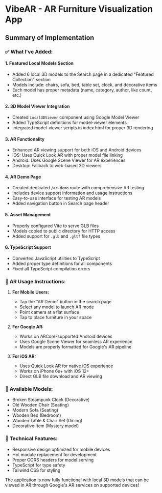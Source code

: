 # VibeAR - AR Furniture Visualization App

## Summary of Implementation

### ✅ What I've Added:

#### 1. **Featured Local Models Section**
- Added 6 local 3D models to the Search page in a dedicated "Featured Collection" section
- Models include: chairs, sofa, bed, table set, clock, and decorative items
- Each model has proper metadata (name, category, author, like count, etc.)

#### 2. **3D Model Viewer Integration**
- Created `Local3DViewer` component using Google Model Viewer
- Added TypeScript definitions for model-viewer elements
- Integrated model-viewer scripts in index.html for proper 3D rendering

#### 3. **AR Functionality**
- Enhanced AR viewing support for both iOS and Android devices
- iOS: Uses Quick Look AR with proper model file linking
- Android: Uses Google Scene Viewer for AR experiences
- Desktop: Fallback to web-based 3D viewers

#### 4. **AR Demo Page**
- Created dedicated `/ar-demo` route with comprehensive AR testing
- Includes device support information and usage instructions
- Easy-to-use interface for testing AR models
- Added navigation button in Search page header

#### 5. **Asset Management**
- Properly configured Vite to serve GLB files
- Models copied to public directory for HTTP access
- Added support for `.glb` and `.gltf` file types

#### 6. **TypeScript Support**
- Converted JavaScript utilities to TypeScript
- Added proper type definitions for all components
- Fixed all TypeScript compilation errors

### 📱 **AR Usage Instructions:**

1. **For Mobile Users:**
   - Tap the "AR Demo" button in the search page
   - Select any model to launch AR mode
   - Point camera at a flat surface
   - Tap to place furniture in your space

2. **For Google AR:**
   - Works on ARCore-supported Android devices
   - Uses Google Scene Viewer for seamless AR experience
   - Models are properly formatted for Google's AR pipeline

3. **For iOS AR:**
   - Uses Quick Look AR for native iOS experience
   - Works on iPhone 6s+ with iOS 12+
   - Direct GLB file download and AR viewing

### 🎯 **Available Models:**
- Broken Steampunk Clock (Decorative)
- Old Wooden Chair (Seating)
- Modern Sofa (Seating)
- Wooden Bed (Bedroom)
- Wooden Table & Chair Set (Dining)
- Decorative Item (Mystery model)

### 🔧 **Technical Features:**
- Responsive design optimized for mobile devices
- Hot module replacement for development
- Proper CORS headers for model serving
- TypeScript for type safety
- Tailwind CSS for styling

The application is now fully functional with local 3D models that can be viewed in AR through Google's AR services on supported devices!
